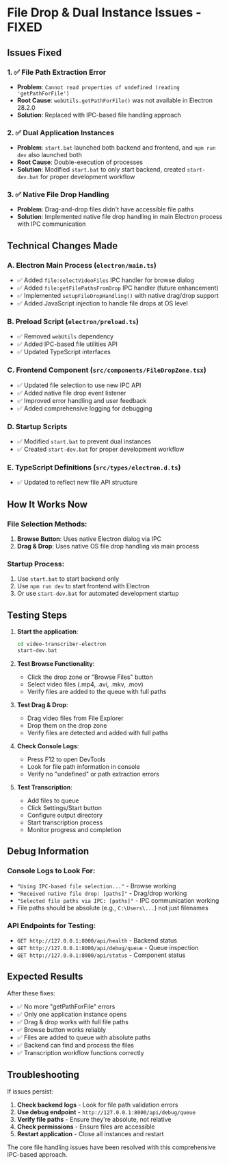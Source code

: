 # File Drop & Dual Instance Issues - FIXED

## Issues Fixed

### 1. ✅ **File Path Extraction Error**
- **Problem**: `Cannot read properties of undefined (reading 'getPathForFile')`
- **Root Cause**: `webUtils.getPathForFile()` was not available in Electron 28.2.0
- **Solution**: Replaced with IPC-based file handling approach

### 2. ✅ **Dual Application Instances**
- **Problem**: `start.bat` launched both backend and frontend, and `npm run dev` also launched both
- **Root Cause**: Double-execution of processes
- **Solution**: Modified `start.bat` to only start backend, created `start-dev.bat` for proper development workflow

### 3. ✅ **Native File Drop Handling**
- **Problem**: Drag-and-drop files didn't have accessible file paths
- **Solution**: Implemented native file drop handling in main Electron process with IPC communication

## Technical Changes Made

### A. Electron Main Process (`electron/main.ts`)
- ✅ Added `file:selectVideoFiles` IPC handler for browse dialog
- ✅ Added `file:getFilePathsFromDrop` IPC handler (future enhancement)
- ✅ Implemented `setupFileDropHandling()` with native drag/drop support
- ✅ Added JavaScript injection to handle file drops at OS level

### B. Preload Script (`electron/preload.ts`)
- ✅ Removed `webUtils` dependency
- ✅ Added IPC-based file utilities API
- ✅ Updated TypeScript interfaces

### C. Frontend Component (`src/components/FileDropZone.tsx`)
- ✅ Updated file selection to use new IPC API
- ✅ Added native file drop event listener
- ✅ Improved error handling and user feedback
- ✅ Added comprehensive logging for debugging

### D. Startup Scripts
- ✅ Modified `start.bat` to prevent dual instances
- ✅ Created `start-dev.bat` for proper development workflow

### E. TypeScript Definitions (`src/types/electron.d.ts`)
- ✅ Updated to reflect new file API structure

## How It Works Now

### File Selection Methods:
1. **Browse Button**: Uses native Electron dialog via IPC
2. **Drag & Drop**: Uses native OS file drop handling via main process

### Startup Process:
1. Use `start.bat` to start backend only
2. Use `npm run dev` to start frontend with Electron
3. Or use `start-dev.bat` for automated development startup

## Testing Steps

1. **Start the application**:
   ```bash
   cd video-transcriber-electron
   start-dev.bat
   ```

2. **Test Browse Functionality**:
   - Click the drop zone or "Browse Files" button
   - Select video files (.mp4, .avi, .mkv, .mov)
   - Verify files are added to the queue with full paths

3. **Test Drag & Drop**:
   - Drag video files from File Explorer
   - Drop them on the drop zone
   - Verify files are detected and added with full paths

4. **Check Console Logs**:
   - Press F12 to open DevTools
   - Look for file path information in console
   - Verify no "undefined" or path extraction errors

5. **Test Transcription**:
   - Add files to queue
   - Click Settings/Start button
   - Configure output directory
   - Start transcription process
   - Monitor progress and completion

## Debug Information

### Console Logs to Look For:
- `"Using IPC-based file selection..."` - Browse working
- `"Received native file drop: [paths]"` - Drag/drop working
- `"Selected file paths via IPC: [paths]"` - IPC communication working
- File paths should be absolute (e.g., `C:\Users\...`) not just filenames

### API Endpoints for Testing:
- `GET http://127.0.0.1:8000/api/health` - Backend status
- `GET http://127.0.0.1:8000/api/debug/queue` - Queue inspection
- `GET http://127.0.0.1:8000/api/status` - Component status

## Expected Results

After these fixes:
- ✅ No more "getPathForFile" errors
- ✅ Only one application instance opens
- ✅ Drag & drop works with full file paths
- ✅ Browse button works reliably
- ✅ Files are added to queue with absolute paths
- ✅ Backend can find and process the files
- ✅ Transcription workflow functions correctly

## Troubleshooting

If issues persist:

1. **Check backend logs** - Look for file path validation errors
2. **Use debug endpoint** - `http://127.0.0.1:8000/api/debug/queue`
3. **Verify file paths** - Ensure they're absolute, not relative
4. **Check permissions** - Ensure files are accessible
5. **Restart application** - Close all instances and restart

The core file handling issues have been resolved with this comprehensive IPC-based approach.
